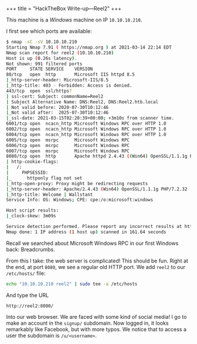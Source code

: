 +++
title = "HackTheBox Write-up&mdash;Reel2"
+++

This machine is a *Windows* machine on IP `10.10.10.210`.

I first see which ports are available:
```bash
$ nmap -sC -sV 10.10.10.210
Starting Nmap 7.91 ( https://nmap.org ) at 2021-03-14 22:14 EDT
Nmap scan report for reel2 (10.10.10.210)
Host is up (0.26s latency).
Not shown: 991 filtered ports
PORT     STATE SERVICE    VERSION
80/tcp   open  http       Microsoft IIS httpd 8.5
|_http-server-header: Microsoft-IIS/8.5
|_http-title: 403 - Forbidden: Access is denied.
443/tcp  open  ssl/https?
| ssl-cert: Subject: commonName=Reel2
| Subject Alternative Name: DNS:Reel2, DNS:Reel2.htb.local
| Not valid before: 2020-07-30T10:12:46
|_Not valid after:  2025-07-30T10:12:46
|_ssl-date: 2021-03-15T02:20:39+00:00; +3m10s from scanner time.
6001/tcp open  ncacn_http Microsoft Windows RPC over HTTP 1.0
6002/tcp open  ncacn_http Microsoft Windows RPC over HTTP 1.0
6004/tcp open  ncacn_http Microsoft Windows RPC over HTTP 1.0
6005/tcp open  msrpc      Microsoft Windows RPC
6006/tcp open  msrpc      Microsoft Windows RPC
6007/tcp open  msrpc      Microsoft Windows RPC
8080/tcp open  http       Apache httpd 2.4.43 ((Win64) OpenSSL/1.1.1g PHP/7.2.32)
| http-cookie-flags:
|   /:
|     PHPSESSID:
|_      httponly flag not set
|_http-open-proxy: Proxy might be redirecting requests
|_http-server-header: Apache/2.4.43 (Win64) OpenSSL/1.1.1g PHP/7.2.32
|_http-title: Welcome | Wallstant
Service Info: OS: Windows; CPE: cpe:/o:microsoft:windows

Host script results:
|_clock-skew: 3m09s

Service detection performed. Please report any incorrect results at https://nmap.org/submit/ .
Nmap done: 1 IP address (1 host up) scanned in 161.64 seconds
```

Recall we searched about Microsoft Windows RPC in our first Windows back: Breadcrumbs.

From this I take: the web server is complicated!  This should be fun.  Right at the end, at port `8080`, we see a regular old HTTP port.  We add `reel2` to our `/etc/hosts/` file:

```bash
echo "10.10.10.210 reel2" | sudo tee -a /etc/hosts
```

And type the URL
```
http://reel2:8080/
```
Into our web browser.  We are faced with some kind of social media!  I go to make an account in the `signup/` subdomain.  Now logged in, it looks remarkably like Facebook, but with more typos.  We notice that to access a user the subdomain is `/u/<username>`.
